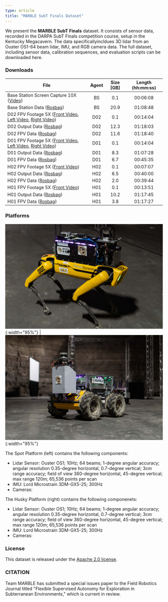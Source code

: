 ```yaml
---
type: article
title: "MARBLE SubT Finals Dataset"
---
```


We present the **MARBLE SubT Finals**
dataset. It consists of sensor data, recorded in the DARPA SubT Finals competition course, setup in the Kentucky Megacavern. The data specificallyincldues 3D lidar from an Ouster OS1-64 beam lidar, IMU, and RGB camera
data. The full dataset, including sensor data, calibration sequences,
and evaluation scripts can be downloaded here.

### Downloads

| File | Agent | Size [GB] | Length (hh:mm:ss) |
| -------------------------------------------------------------------------------------------------------------------------------------------------------- | :---: | :-------: | :---------------: |
| Base Station Screen Capture 10X ([Video](https://drive.google.com/file/d/1NiiZ1O-ar1ht9fx0A7uu1sU-vYs_OEMw/view?usp=sharing)) &nbsp;   &nbsp;   &nbsp;   &nbsp;   &nbsp;  | BS | 0.1 | 00:06:08       |
| Base Station Data ([Rosbag](https://drive.google.com/file/d/1pu8jfVmEhdba-_H0PwJ2AIA9_fIIIaIa/view?usp=sharing)) &nbsp;  | BS | 20.9 | 01:08:48       |
| D02 FPV Footage 5X ([Front Video](https://drive.google.com/file/d/1MqaEi-Yc-QF_GMpJXYCgCl1hfgjQGouy/view?usp=sharing), [Left Video](https://drive.google.com/file/d/1K3e1SfBP36E-kD6zdKndQrllCt-VCiqJ/view?usp=sharing), [Right Video](https://drive.google.com/file/d/1kMoixfGoJQwT3qtiLopX5Sje-scnRvM-/view?usp=sharing)) &nbsp;  | D02 | 0.1 | 00:14:04       |
| D02 Output Data ([Rosbag](https://drive.google.com/file/d/1ATUuMbJqWjFpqFYOATFXki4veJLLMKFO/view?usp=sharing)) &nbsp;  | D02 | 12.3 | 01:18:03       |
| D02 FPV Data ([Rosbag](https://drive.google.com/file/d/162WhyaaJI8u9Lqywdt89mD2ZTvWpNvgk/view?usp=sharing)) &nbsp;  | D02 | 11.6 | 01:18:40       |
| D01 FPV Footage 5X ([Front Video](https://drive.google.com/file/d/17KFC-pw6IRe3mMUjmmimJTKuEOGRvUgc/view?usp=sharing), [Left Video](https://drive.google.com/file/d/1wrvTfG2ZmcdQIb2_ZMCraGS5ejmZwMkc/view?usp=sharing), [Right Video](https://drive.google.com/file/d/1SlLTr3EjW7_Aes6vfdiS-vQIh_rsHnBW/view?usp=sharing)) &nbsp;  | D01 | 0.1 | 00:14:04       |
| D01 Output Data ([Rosbag](https://drive.google.com/file/d/18YgU-kMDqf5MeM8QgN12zlYW1XeJi6fG/view?usp=sharing)) &nbsp;  | D01 | 8.3  | 01:07:28       |
| D01 FPV Data ([Rosbag](https://drive.google.com/file/d/1Ij9RHCtcKrcqMaxVqZS4YmuGruG2z09g/view?usp=sharing)) &nbsp;  | D01 | 6.7  | 00:45:35       |
| H02 FPV Footage 5X ([Front Video](https://drive.google.com/file/d/1FAj9UFXr49enaaGbLxh321g9dY9-6of3/view?usp=sharing)) &nbsp;  | H02 | 0.1 | 00:07:07       |
| H02 Output Data ([Rosbag](https://drive.google.com/file/d/1W7MbGklgde_LyixR6IMpZZveaBB8pNyH/view?usp=sharing)) &nbsp; &nbsp;  | H02 | 6.5  | 00:40:00       |
| H02 FPV Data ([Rosbag](https://drive.google.com/file/d/1Ud0hSqkWcT2mml9i7MALVVWVwjttO2D-/view?usp=sharing)) &nbsp; &nbsp;  | H02 | 2.0  | 00:39:44       |
| H01 FPV Footage 5X ([Front Video](https://drive.google.com/file/d/1LHd1SVs6zKf0loUlCXBBroToeERnJK9U/view?usp=sharing)) &nbsp;  | H01 | 0.1 | 00:13:51       |
| H01 Output Data ([Rosbag](https://drive.google.com/file/d/1guamP0_i_a0pdYtKafg4PKlV6li2IxM2/view?usp=sharing)) &nbsp; &nbsp; &nbsp; &nbsp;  | H01 | 10.2 | 01:17:45 |
| H01 FPV Data ([Rosbag](https://drive.google.com/file/d/1eFMp24-2cpqdcNmwmY13Ee-4Y092NQDM/view?usp=sharing)) &nbsp;  | H01 | 3.8  | 01:17:27 |


### Platforms

![Photo of Spot Platform](/img/marble/spot.jpg){:width="95%"} | ![Photo of Husky Platform](/img/marble/husky.jpg){:width="95%"}

The Spot Platform (left) contains the following components:

* Lidar Sensor: Ouster OS1; 10Hz; 64 beams; 1-degree angular accuracy; angular resolution 0.35-degree horizontal, 0.7-degree vertical; 3cm range accuracy; field of view 360-degree horizontal, 45-degree vertical; max range 120m; 65,536 points per scan
* IMU: Lord Microstrain 3DM-GX5-25; 300Hz
* Cameras:

The Husky Platform (right) contains the following componenets:

* Lidar Sensor: Ouster OS1; 10Hz; 64 beams; 1-degree angular accuracy; angular resolution 0.35-degree horizontal, 0.7-degree vertical; 3cm range accuracy; field of view 360-degree horizontal, 45-degree vertical; max range 120m; 65,536 points per scan
* IMU: Lord Microstrain 3DM-GX5-25; 300Hz
* Cameras: 


### License

This dataset is released under the [Apache 2.0 license](https://www.apache.org/licenses/LICENSE-2.0). 

### CITATION

Team MARBLE has submitted a special issues paper to the Field Robotics Journal titled "Flexible Supervised Autonomy for Exploration in
Subterranean Environments," which is current in review.

